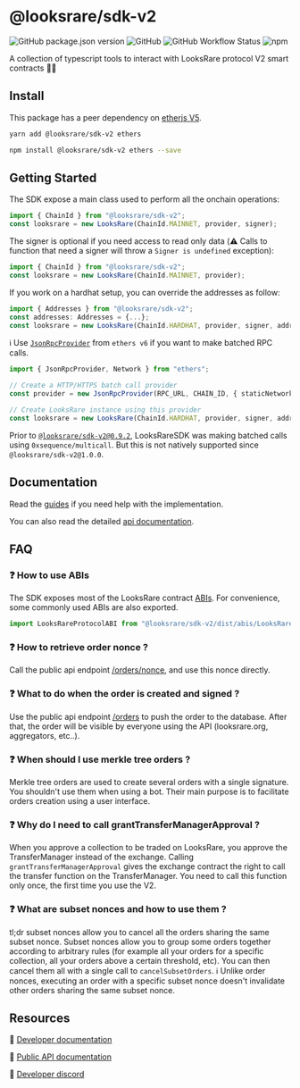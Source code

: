 # @looksrare/sdk-v2

![GitHub package.json version](https://img.shields.io/github/package-json/v/LooksRare/sdk-v2) ![GitHub](https://img.shields.io/github/license/LooksRare/sdk-v2) ![GitHub Workflow Status](https://img.shields.io/github/actions/workflow/status/LooksRare/sdk-v2/build.yml) ![npm](https://img.shields.io/npm/dt/@looksrare/sdk-v2)

A collection of typescript tools to interact with LooksRare protocol V2 smart contracts 👀💎

## Install

This package has a peer dependency on [etherjs V5](https://docs.ethers.io/v5/).

```bash
yarn add @looksrare/sdk-v2 ethers
```

```bash
npm install @looksrare/sdk-v2 ethers --save
```

## Getting Started

The SDK expose a main class used to perform all the onchain operations:

```ts
import { ChainId } from "@looksrare/sdk-v2";
const looksrare = new LooksRare(ChainId.MAINNET, provider, signer);
```

The signer is optional if you need access to read only data (:warning: Calls to function that need a signer will throw a `Signer is undefined` exception):

```ts
import { ChainId } from "@looksrare/sdk-v2";
const looksrare = new LooksRare(ChainId.MAINNET, provider);
```

If you work on a hardhat setup, you can override the addresses as follow:

```ts
import { Addresses } from "@looksrare/sdk-v2";
const addresses: Addresses = {...};
const looksrare = new LooksRare(ChainId.HARDHAT, provider, signer, addresses);
```

:information_source: Use [`JsonRpcProvider`](https://docs.ethers.org/v6/api/providers/jsonrpc/#JsonRpcApiProviderOptions) from `ethers v6` if you want to make batched RPC calls.

```ts
import { JsonRpcProvider, Network } from "ethers";

// Create a HTTP/HTTPS batch call provider
const provider = new JsonRpcProvider(RPC_URL, CHAIN_ID, { staticNetwork: Network.from(CHAIN_ID) });

// Create LooksRare instance using this provider
const looksrare = new LooksRare(ChainId.HARDHAT, provider, signer, addresses);
```

Prior to [`@looksrare/sdk-v2@0.9.2`](https://www.npmjs.com/package/@looksrare/sdk-v2/v/0.9.2?activeTab=readme), LooksRareSDK was making batched calls using `0xsequence/multicall`. But this is not natively supported since `@looksrare/sdk-v2@1.0.0`.

## Documentation

Read the [guides](./guides) if you need help with the implementation.

You can also read the detailed [api documentation](./doc).

## FAQ

### ❓ How to use ABIs

The SDK exposes most of the LooksRare contract [ABIs](https://github.com/LooksRare/sdk-v2/tree/master/src/abis). For convenience, some commonly used ABIs are also exported.

```js
import LooksRareProtocolABI from "@looksrare/sdk-v2/dist/abis/LooksRareProtocol.json";
```

### ❓ How to retrieve order nonce ?

Call the public api endpoint [/orders/nonce](https://looksrare.dev/reference/getordernonce), and use this nonce directly.

### ❓ What to do when the order is created and signed ?

Use the public api endpoint [/orders](https://looksrare.dev/reference/createorder) to push the order to the database. After that, the order will be visible by everyone using the API (looksrare.org, aggregators, etc..).

### ❓ When should I use merkle tree orders ?

Merkle tree orders are used to create several orders with a single signature. You shouldn't use them when using a bot. Their main purpose is to facilitate orders creation using a user interface.

### ❓ Why do I need to call grantTransferManagerApproval ?

When you approve a collection to be traded on LooksRare, you approve the TransferManager instead of the exchange. Calling `grantTransferManagerApproval` gives the exchange contract the right to call the transfer function on the TransferManager. You need to call this function only once, the first time you use the V2.

### ❓ What are subset nonces and how to use them ?

tl;dr subset nonces allow you to cancel all the orders sharing the same subset nonce.
Subset nonces allow you to group some orders together according to arbitrary rules (for example all your orders for a specific collection, all your orders above a certain threshold, etc). You can then cancel them all with a single call to `cancelSubsetOrders`.
:information_source: Unlike order nonces, executing an order with a specific subset nonce doesn't invalidate other orders sharing the same subset nonce.

## Resources

🔗 [Developer documentation](https://docs.looksrare.org/developers/welcome)

🔗 [Public API documentation](https://looksrare.dev/reference/important-information)

🔗 [Developer discord](https://discord.gg/jJA4qM5dXz)

